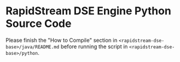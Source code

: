 # RapidStream DSE Engine Python Source Code

Please finish the "How to Compile" section in `<rapidstream-dse-base>/java/README.md` before running the script in `<rapidstream-dse-base>/python`.